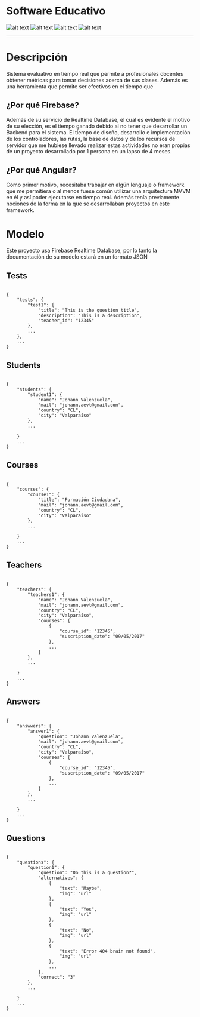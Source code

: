 # Software Educativo
 ![alt text][logo-angular] ![alt text][logo-firebase] ![alt text][logo-chartjs] ![alt text][logo-bootstrap]

[logo-firebase]: https://cdn4.iconfinder.com/data/icons/google-i-o-2016/512/google_firebase-2-128.png "Firebase"

[logo-angular]: https://dynamicimageses-v2b.netdna-ssl.com/product_class_external_product/angular_128.png "Angular"

[logo-chartjs]: https://avatars.githubusercontent.com/chartjs?s=128 "ChartJS"

[logo-bootstrap]: http://coreyharville.com/img/128/BootstrapBadge-128.png "Bootstrap"


***

# Descripción

Sistema evaluativo en tiempo real que permite a profesionales docentes obtener métricas para tomar decisiones acerca de sus clases. Además es una herramienta que permite ser efectivos en el tiempo que 

## ¿Por qué Firebase?

Además de su servicio de Realtime Database, el cual es evidente el motivo de su elección, es el tiempo ganado debido al no tener que desarrollar un Backend para el sistema. El tiempo de diseño, desarrollo e implementación de los controladores, las rutas, la base de datos y de los recursos de servidor que me hubiese llevado realizar estas actividades no eran propias de un proyecto desarrollado por 1 persona en un lapso de 4 meses.

## ¿Por qué Angular?

Como primer motivo, necesitaba trabajar en algún lenguaje o framework que me permitiera o al menos fuese común utilizar una arquitectura MVVM en él y así poder ejecutarse en tiempo real. Además tenía previamente nociones de la forma en la que se desarrollaban proyectos en este framework.

# Modelo

Este proyecto usa Firebase Realtime Database, por lo tanto la documentación de su modelo estará en un formato JSON

## Tests

<pre><code>
{
    "tests": {
        "test1": {
            "title": "This is the question title",
            "description": "This is a description",
            "teacher_id": "12345"
        },
        ...
    },
    ...
}
</code></pre>

## Students

<pre><code>
{
    "students": {
        "student1": {
            "name": "Johann Valenzuela",
            "mail": "johann.aevt@gmail.com",
            "country": "CL",
            "city": "Valparaíso"
        },
        ...

    }
    ...
}
</code></pre>

## Courses

<pre><code>
{
    "courses": {
        "course1": {
            "title": "Formación Ciudadana",
            "mail": "johann.aevt@gmail.com",
            "country": "CL",
            "city": "Valparaíso"
        },
        ...

    }
    ...
}
</code></pre>

## Teachers

<pre><code>
{
    "teachers": {
        "teachers1": {
            "name": "Johann Valenzuela",
            "mail": "johann.aevt@gmail.com",
            "country": "CL",
            "city": "Valparaíso",
            "courses": {
                {
                    "course_id": "12345",
                    "suscription_date": "09/05/2017"
                },
                ...
            }
        },
        ...

    }
    ...
}
</code></pre>

## Answers

<pre><code>
{
    "answwers": {
        "answer1": {
            "question": "Johann Valenzuela",
            "mail": "johann.aevt@gmail.com",
            "country": "CL",
            "city": "Valparaíso",
            "courses": {
                {
                    "course_id": "12345",
                    "suscription_date": "09/05/2017"
                },
                ...
            }
        },
        ...

    }
    ...
}
</code></pre>

## Questions

<pre><code>
{
    "questions": {
        "question1": {
            "question": "Do this is a question?",
            "alternatives": {
                {
                    "text": "Maybe",
                    "img": "url"
                },
                {
                    "text": "Yes",
                    "img": "url"
                },
                {
                    "text": "No",
                    "img": "url"
                },
                {
                    "text": "Error 404 brain not found",
                    "img": "url"
                },
                ...
            },
            "correct": "3"
        },
        ...

    }
    ...
}
</code></pre>
